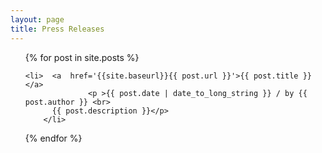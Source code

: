 ```yaml
---
layout: page
title: Press Releases
---
```


<div>
<ul class="alt">
{% for post in site.posts %}
	
	<li>  <a  href='{{site.baseurl}}{{ post.url }}'>{{ post.title }}</a>
                  <p >{{ post.date | date_to_long_string }} / by {{ post.author }} <br>
		  {{ post.description }}</p>
        </li>
	
{% endfor %}
</ul>
</div>


